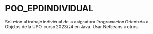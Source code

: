 # POO_EPDINDIVIDUAL
Solucion al trabajo individual de la asignatura Programacion Orientada a Objetos de la UPO, curso 2023/24 en Java. Usar Netbeans u otros.
